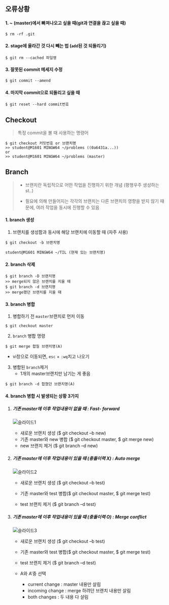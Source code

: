 ## 오류상황

#### 1. ~ (master)에서 빠져나오고 싶을 때(git과 연결을 끊고 싶을 때)

```shell
$ rm -rf .git
```

#### 2. stage에 올라간 것 다시 빼는 법 (`add`된 것 되돌리기)

```shell
$ git rm --cached 파일명
```

#### 3. 잘못된 commit 메세지 수정

```shell
$ git commit --amend
```

#### 4. 마지막 commit으로 되돌리고 싶을 때

```shell
$ git reset --hard commit번호
```



## Checkout

> 특정 commit을 볼 때 사용하는 명령어

```shell
$ git checkout 커밋번호 or 브랜치명
>> student@M1601 MINGW64 ~/problems ((0a6431a...))
or
>> student@M1601 MINGW64 ~/problems (master)
```



## Branch

> - 브랜치란 독립적으로 어떤 작업을 진행하기 위한 개념 (평행우주 생성하는 st..)
>
> - 필요에 의해 만들어지는 각각의 브랜치는 다른 브랜치의 영향을 받지 않기 때문에, 여러 작업을 동시에 진행할 수 있음

#### 1. branch 생성

1. 브랜치를 생성함과 동시에 해당 브랜치에 이동할 때 (자주 사용)

```shell
$ git checkout -b 브랜치명
```

```shell
student@M1601 MINGW64 ~/TIL (현재 있는 브랜치명)
```

#### 2. branch 삭제

```shell
$ git branch -D 브랜치명
>> merge되지 않은 브랜치를 지울 때
$ git branch -d 브랜치명
>> merge했던 브랜치를 지울 때
```

#### 3. branch 병합

1. 병합하기 전 `master`브랜치로 먼저 이동

```shell
$ git checkout master
```

2. `branch` 병합 명령

```shell
$ git merge 합칠 브랜치명(A)
```

- vi창으로 이동되면, `esc` + `:wq`치고 나오기

3. 병합된 `branch`제거
   - 1개의 master브랜치만 남기는 게 좋음

```shell
$ git branch -d 합쳤던 브랜치명(A)
```

#### 4. branch 병합 시 발생되는 상황 3가지

1. ##### 기존 master에 이후 작업내용이 없을 때 : **Fast- forward**

   ![슬라이드1](C:%5CUsers%5Cstudent%5CDesktop%5C%EC%8A%AC%EB%9D%BC%EC%9D%B4%EB%93%9C1.PNG)

   - 새로운 브랜치 생성 ($ git checkout –b new)
   - 기존 master와 new 병합 ($ git checkout master, $ git merge new)
   - new 브랜치 제거 ($ git branch –d new)

2. ##### 기존 master에 이후 작업내용이 있을 때 (충돌이력 X) : **Auto merge**

   ![슬라이드2](C:%5CUsers%5Cstudent%5CDesktop%5C%EC%8A%AC%EB%9D%BC%EC%9D%B4%EB%93%9C2.PNG)

   - 새로운 브랜치 생성 ($ git checkout –b test)

   - 기존 master와 test 병합($ git checkout master, $ git merge test)

   - test 브랜치 제거 ($ git branch –d test)

3. ##### 기존 master에 이후 작업내용이 있을 때 (충돌이력 O) : Merge conflict

   ![슬라이드3](C:%5CUsers%5Cstudent%5CDesktop%5C%EC%8A%AC%EB%9D%BC%EC%9D%B4%EB%93%9C3.PNG)

   

   - 새로운 브랜치 생성 ($ git checkout –b test)

   - 기존 master와 test 병합($ git checkout master, $ git merge test)

   - test 브랜치 제거 ($ git branch –d test)

   - A와 A’중 선택
     - current change : master 내용만 살림
     - incoming change : merge 하려던 브랜치 내용만 살림
     - both changes : 두 내용 다 살림

